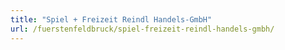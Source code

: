 ```yaml
---
title: "Spiel + Freizeit Reindl Handels-GmbH"
url: /fuerstenfeldbruck/spiel-freizeit-reindl-handels-gmbh/
---
```

